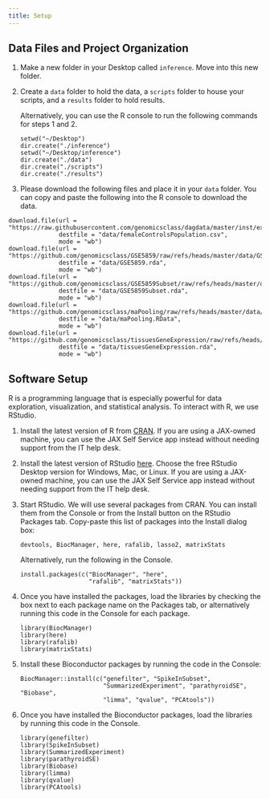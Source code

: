 ```yaml
---
title: Setup
---
```


## Data Files and Project Organization

1. Make a new folder in your Desktop called `inference`. Move into this new 
   folder.

2. Create  a `data` folder to hold the data, a `scripts` folder to house your 
   scripts, and a `results` folder to hold results. 

    Alternatively, you can use the R console to run the following commands for 
    steps 1 and 2.

    ~~~
    setwd("~/Desktop")
    dir.create("./inference")
    setwd("~/Desktop/inference")
    dir.create("./data")
    dir.create("./scripts")
    dir.create("./results")
    ~~~

3. Please download the following files and place it in your `data` folder. You 
can copy and paste the following into the R console to download the data.

~~~
download.file(url = "https://raw.githubusercontent.com/genomicsclass/dagdata/master/inst/extdata/femaleControlsPopulation.csv", 
              destfile = "data/femaleControlsPopulation.csv", 
              mode = "wb")
download.file(url = "https://github.com/genomicsclass/GSE5859/raw/refs/heads/master/data/GSE5859.rda",
              destfile = "data/GSE5859.rda",
              mode = "wb")
download.file(url = "https://github.com/genomicsclass/GSE5859Subset/raw/refs/heads/master/data/GSE5859Subset.rda",
              destfile = "data/GSE5859Subset.rda",
              mode = "wb")
download.file(url = "https://github.com/genomicsclass/maPooling/raw/refs/heads/master/data/maPooling.RData",
              destfile = "data/maPooling.RData",
              mode = "wb")
download.file(url = "https://github.com/genomicsclass/tissuesGeneExpression/raw/refs/heads/master/data/tissuesGeneExpression.rda",
              destfile = "data/tissuesGeneExpression.rda",
              mode = "wb")
~~~

## Software Setup

R is a programming language that is especially powerful for data exploration, 
visualization, and statistical analysis. To interact with R, we use RStudio. 

1. Install the latest version of R from [CRAN](https://cran.r-project.org/). 
If you are using a JAX-owned machine, you can use the JAX Self Service app 
instead without needing support from the IT help desk.

2. Install the latest version of RStudio 
[here](https://www.rstudio.com/products/rstudio/download/). Choose the free 
RStudio Desktop version for Windows, Mac, or Linux. If you are using a 
JAX-owned machine, you can use the JAX Self Service app instead without needing 
support from the IT help desk.

3. Start RStudio. We will use several packages from CRAN. You can install them 
from the Console or from the Install button on the RStudio Packages tab. 
Copy-paste this list of packages into the Install dialog box: 

    `devtools, BiocManager, here, rafalib, lasso2, matrixStats`

    Alternatively, run the following in the Console.

    ~~~
    install.packages(c("BiocManager", "here", 
                       "rafalib", "matrixStats"))
    ~~~

 4. Once you have installed the packages, load the libraries by checking the box 
next to each package name on the Packages tab, or alternatively running this 
code in the Console for each package.

    ~~~
    library(BiocManager)
    library(here)
    library(rafalib)
    library(matrixStats)
    ~~~
    

5. Install these  Bioconductor packages by running the code in the Console:

    ~~~
    BiocManager::install(c("genefilter", "SpikeInSubset", 
                           "SummarizedExperiment", "parathyroidSE", "Biobase", 
                           "limma", "qvalue", "PCAtools"))
    ~~~

6. Once you have installed the Bioconductor packages, load the libraries by 
running this code in the Console.

    ~~~
    library(genefilter)
    library(SpikeInSubset)
    library(SummarizedExperiment)
    library(parathyroidSE)
    library(Biobase)
    library(limma)
    library(qvalue)
    library(PCAtools)
    ~~~
